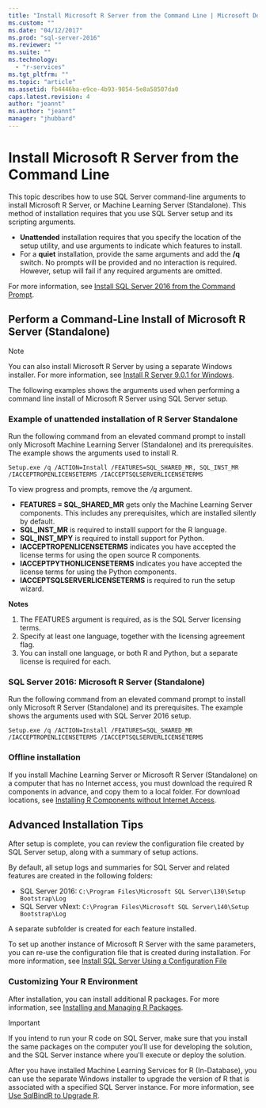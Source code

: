 ```yaml
---
title: "Install Microsoft R Server from the Command Line | Microsoft Docs"
ms.custom: ""
ms.date: "04/12/2017"
ms.prod: "sql-server-2016"
ms.reviewer: ""
ms.suite: ""
ms.technology: 
  - "r-services"
ms.tgt_pltfrm: ""
ms.topic: "article"
ms.assetid: fb4446ba-e9ce-4b93-9854-5e8a58507da0
caps.latest.revision: 4
author: "jeannt"
ms.author: "jeannt"
manager: "jhubbard"
---
```

# Install Microsoft R Server from the Command Line
    
This topic describes how to use SQL Server command-line arguments to install Microsoft R Server, or Machine Learning Server (Standalone). This method of installation requires that you use SQL Server setup and its scripting arguments. 

- **Unattended** installation requires that you specify the location of the setup utility, and use arguments to indicate which features to install. 
- For a **quiet** installation, provide the same arguments and add the **/q** switch. No prompts will be provided and no interaction is required. However, setup will fail if any required arguments are omitted.

For more information, see [Install SQL Server 2016 from the Command Prompt](../../database-engine/install-windows/install-sql-server-2016-from-the-command-prompt.md).

## Perform a Command-Line Install of Microsoft R Server (Standalone)

> [!NOTE]
You can also install Microsoft R Server by using a separate Windows installer. For more information, see [Install R Server 9.0.1 for Windows](https://msdn.microsoft.com/microsoft-r/rserver-install-windows). 

The following examples shows the arguments used when performing a command line install of Microsoft R Server using SQL Server setup.

### Example of unattended installation of R Server Standalone

Run the following command from an elevated command prompt to install only Microsoft Machine Learning Server (Standalone) and its prerequisites.  The example shows the arguments used to install R.

```  
Setup.exe /q /ACTION=Install /FEATURES=SQL_SHARED_MR, SQL_INST_MR  /IACCEPTROPENLICENSETERMS /IACCEPTSQLSERVERLICENSETERMS 
```  

To view progress and prompts, remove the _/q_ argument.

- **FEATURES = SQL_SHARED_MR** gets only the Machine Learning Server components. This includes any prerequisites, which are installed silently by default.
- **SQL_INST_MR** is required to installl support for the R language.  
- **SQL_INST_MPY** is required to install support for Python. 
- **IACCEPTROPENLICENSETERMS** indicates you have accepted the license terms for using the open source R components.
- **IACCEPTPYTHONLICENSETERMS** indicates you have accepted the license terms for using the Python components.
- **IACCEPTSQLSERVERLICENSETERMS** is required to run the setup wizard.

**Notes**

1. The FEATURES argument is required, as is the SQL Server licensing terms. 
2. Specify at least one language, together with the licensing agreement flag. 
3. You can install one language, or both R and Python, but a separate license is required for each.

### SQL Server 2016: Microsoft R Server (Standalone) 

Run the following command from an elevated command prompt to install only Microsoft R Server (Standalone) and its prerequisites.  The example shows the arguments used with SQL Server 2016 setup.
 
```  
Setup.exe /q /ACTION=Install /FEATURES=SQL_SHARED_MR /IACCEPTROPENLICENSETERMS /IACCEPTSQLSERVERLICENSETERMS 
```


### Offline installation

If you install Machine Learning Server or Microsoft R Server (Standalone) on a computer that has no Internet access, you must download the required R components in advance, and copy them to a local folder. For download locations, see [Installing R Components without Internet Access](../r/installing-ml-components-without-internet-access.md).


## Advanced Installation Tips

After setup is complete, you can review the configuration file created by SQL Server setup, along with a summary of setup actions.

By default, all setup logs and summaries for SQL Server and related features are created in the following folders:

- SQL Server 2016:  `C:\Program Files\Microsoft SQL Server\130\Setup Bootstrap\Log`
- SQL Server vNext: `C:\Program Files\Microsoft SQL Server\140\Setup Bootstrap\Log`

A separate subfolder is created  for each feature installed.

To set up another instance of Microsoft R Server with the same parameters, you can re-use the configuration file that is created during installation. For more information, see [Install SQL Server Using a Configuration File](https://msdn.microsoft.com/library/dd239405.aspx)


### Customizing Your R Environment

After installation, you can install additional R packages. For more information, see [Installing and Managing R Packages](../r/install-additional-r-packages-on-sql-server.md).

> [!IMPORTANT]
> If you intend to run your R code on SQL Server, make sure that you install the same packages on the computer you'll use for developing the solution, and the SQL Server instance where you'll execute or deploy the solution. 

After you have installed Machine Learning Services for R (In-Database), you can use the separate Windows installer to upgrade the version of R that is associated with a specified SQL Server instance. For more information, see [Use SqlBindR to Upgrade R](../r/use-sqlbindr-exe-to-upgrade-an-instance-of-sql-server.md).  



  
